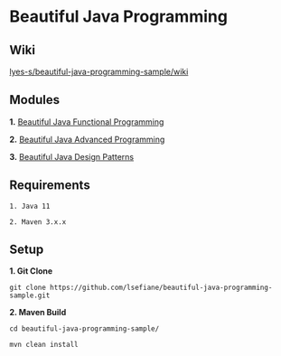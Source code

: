 # Beautiful Java Programming

## Wiki

[lyes-s/beautiful-java-programming-sample/wiki](https://github.com/lyes-s/beautiful-java-programming-sample/wiki)

## Modules

**1.** [Beautiful Java Functional Programming](https://github.com/lsefiane/beautiful-java-programming-sample/tree/master/beautiful-java-functional-programming-sample)

**2.** [Beautiful Java Advanced Programming](https://github.com/lsefiane/beautiful-java-programming-sample/tree/master/beautiful-java-advanced-programming-sample)

**3.** [Beautiful Java Design Patterns](https://github.com/lsefiane/beautiful-java-programming-sample/tree/master/java-design-patterns-sample)

## Requirements

```
1. Java 11

2. Maven 3.x.x
``````

## Setup

**1. Git Clone**

```
git clone https://github.com/lsefiane/beautiful-java-programming-sample.git
``````

**2. Maven Build**

```
cd beautiful-java-programming-sample/

mvn clean install
``````
